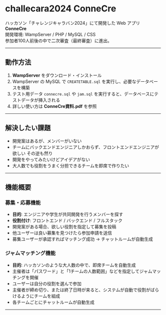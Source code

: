 # challecara2024 ConneCre

ハッカソン「チャレンジキャラバン2024」にて開発した Web アプリ **ConneCre**  
開発環境: WampServer / PHP / MySQL / CSS  
参加者100人前後の中で二次審査（最終審査）に進出。

---

## 動作方法

1. **WampServer** をダウンロード・インストール  
2. WampServer の MySQL で `CREATETABLE.sql` を実行し、必要なデータベースを構築  
3. テスト用データ `connecre.sql` や `jam.sql` を実行すると、データベースにテストデータが挿入される
4. 詳しい使い方は **ConneCre資料.pdf** を参照  

---

## 解決したい課題

- 開発案はあるが、メンバーがいない  
- チームにバックエンドエンジニアしかおらず、フロントエンドエンジニアが欲しい その逆も然り 
- 開発をやってみたいけどアイデアがない 
- 大人数でも役割をうまく分担できるチームを即席で作りたい  

---

## 機能概要

### 募集・応募機能
- **目的**: エンジニアや学生が共同開発を行うメンバーを探す  
- **役割付け**: フロントエンド / バックエンド / フルスタック  
- 開発案がある場合、欲しい役割を指定して募集を投稿  
- 他ユーザーは良い募集を見つけたら参加申請を送信  
- 募集ユーザーが承認すればマッチング成功 → チャットルームが自動生成  

### ジャムマッチング機能
- **目的**: ハッカソンのような大人数の中で、即席チームを自動生成  
- 主催者は「パスワード」と「1チームの人数範囲」などを指定してジャムマッチングを開催  
- ユーザーは自分の役割を選んで参加  
- 主催者が締め切り、または終了日時が来ると、システムが自動で役割がばらけるようにチームを組成  
- 各チームごとにチャットルームが自動生成  

---


